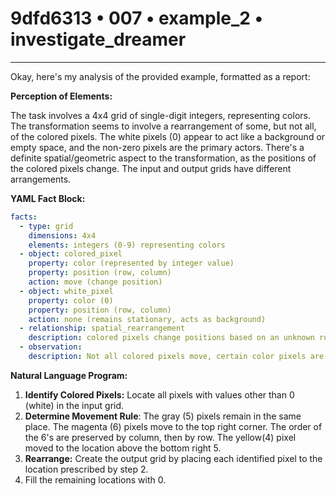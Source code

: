 # 9dfd6313 • 007 • example_2 • investigate_dreamer

---
Okay, here's my analysis of the provided example, formatted as a report:

**Perception of Elements:**

The task involves a 4x4 grid of single-digit integers, representing colors. The transformation seems to involve a rearrangement of some, but not all, of the colored pixels.  The white pixels (0) appear to act like a background or empty space, and the non-zero pixels are the primary actors. There's a definite spatial/geometric aspect to the transformation, as the positions of the colored pixels change. The input and output grids have different arrangements.

**YAML Fact Block:**



```yaml
facts:
  - type: grid
    dimensions: 4x4
    elements: integers (0-9) representing colors
  - object: colored_pixel
    property: color (represented by integer value)
    property: position (row, column)
    action: move (change position)
  - object: white_pixel
    property: color (0)
    property: position (row, column)
    action: none (remains stationary, acts as background)
  - relationship: spatial_rearrangement
    description: colored pixels change positions based on an unknown rule.
  - observation:
    description: Not all colored pixels move, certain color pixels are moved to a different position.
```



**Natural Language Program:**

1.  **Identify Colored Pixels:** Locate all pixels with values other than 0 (white) in the input grid.
2.  **Determine Movement Rule**: The gray (5) pixels remain in the same place. The magenta (6) pixels move to the top right corner. The order of the 6's are preserved by column, then by row. The yellow(4) pixel moved to the location above the bottom right 5.
3.  **Rearrange:** Create the output grid by placing each identified pixel to the location prescribed by step 2.
4. Fill the remaining locations with 0.


